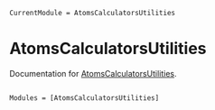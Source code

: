 ```@meta
CurrentModule = AtomsCalculatorsUtilities
```

# AtomsCalculatorsUtilities

Documentation for [AtomsCalculatorsUtilities](https://github.com/tjjarvinen/AtomsCalculatorsUtilities.jl).

```@index
```

```@autodocs
Modules = [AtomsCalculatorsUtilities]
```
